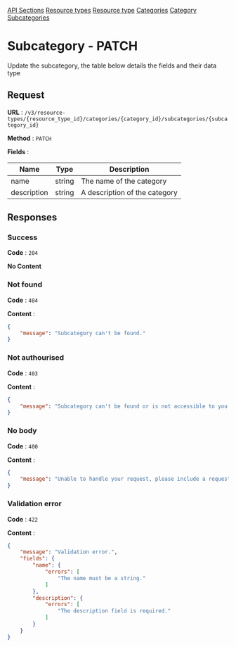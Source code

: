 [API Sections](../Sections.md)
[Resource types](../resource-types/GET.md)
[Resource type](../resource-type/GET.md)
[Categories](../categories/GET.md)
[Category](../category/GET.md)
[Subcategories](../subcategories/GET.md)

# Subcategory - PATCH

Update the subcategory, the table below details the fields and their data type

## Request

**URL** : `/v3/resource-types/{resource_type_id}/categories/{category_id}/subcategories/{subcategory_id}`

**Method** : `PATCH`

**Fields** :

Name | Type | Description
---|---|---
name | string | The name of the category
description | string | A description of the category

## Responses

### Success

**Code** : `204`

**No Content**

### Not found

**Code** : `404`

**Content** : 
```json
{
    "message": "Subcategory can't be found."
}
```

### Not authourised

**Code** : `403`

**Content** : 
```json
{
    "message": "Subcategory can't be found or is not accessible to you."
}
```

### No body

**Code** : `400`

**Content** : 
```json
{
    "message": "Unable to handle your request, please include a request body."
}
```

### Validation error

**Code** : `422`

**Content** : 
```json
{
    "message": "Validation error.",
    "fields": {
        "name": {
            "errors": [
                "The name must be a string."
            ]
        },
        "description": {
            "errors": [
                "The description field is required."
            ]
        }
    }
}
```
